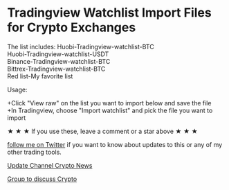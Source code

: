 # Tradingview Watchlist Import Files for Crypto Exchanges
The list includes:
Huobi-Tradingview-watchlist-BTC</br>
Huobi-Tradingview-watchlist-USDT</br>
Binance-Tradingview-watchlist-BTC</br>
Bittrex-Tradingview-watchlist-BTC</br>
Red list-My favorite list</br>

Usage:

+Click "View raw" on the list you want to import below and save the file</br>
+In Tradingview, choose "Import watchlist" and pick the file you want to import</br>

★	★	★ If you use these, leave a comment or a star above	★	★	★

<p><a href="https://twitter.com/anhngt" rel="nofollow">follow me on Twitter</a> if you want to know about updates to this or any of my other trading tools.</p>
<p><a href="https://t.me/vnrypto" rel="nofollow">Update Channel Crypto News</a>
<p><a href="https://t.me/vnryptogroup" rel="nofollow">Group to discuss Crypto</a>
